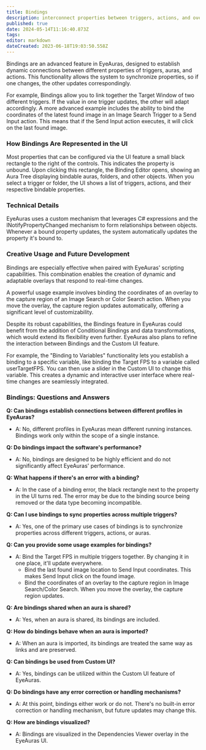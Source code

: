 ```yaml
---
title: Bindings
description: interconnect properties between triggers, actions, and overlays to allow for easier change of group properties and to open up new capabilities
published: true
date: 2024-05-14T11:16:40.873Z
tags: 
editor: markdown
dateCreated: 2023-06-18T19:03:50.558Z
---
```


Bindings are an advanced feature in EyeAuras, designed to establish dynamic connections between different properties of triggers, auras, and actions. This functionality allows the system to synchronize properties, so if one changes, the other updates correspondingly.

For example, Bindings allow you to link together the Target Window of two different triggers. If the value in one trigger updates, the other will adapt accordingly. A more advanced example includes the ability to bind the coordinates of the latest found image in an Image Search Trigger to a Send Input action. This means that if the Send Input action executes, it will click on the last found image.

### **How Bindings Are Represented in the UI**

Most properties that can be configured via the UI feature a small black rectangle to the right of the controls. This indicates the property is unbound. Upon clicking this rectangle, the Binding Editor opens, showing an Aura Tree displaying bindable auras, folders, and other objects. When you select a trigger or folder, the UI shows a list of triggers, actions, and their respective bindable properties.

### **Technical Details**

EyeAuras uses a custom mechanism that leverages C# expressions and the INotifyPropertyChanged mechanism to form relationships between objects. Whenever a bound property updates, the system automatically updates the property it's bound to.

### **Creative Usage and Future Development**

Bindings are especially effective when paired with EyeAuras' scripting capabilities. This combination enables the creation of dynamic and adaptable overlays that respond to real-time changes.

A powerful usage example involves binding the coordinates of an overlay to the capture region of an Image Search or Color Search action. When you move the overlay, the capture region updates automatically, offering a significant level of customizability.

Despite its robust capabilities, the Bindings feature in EyeAuras could benefit from the addition of Conditional Bindings and data transformations, which would extend its flexibility even further. EyeAuras also plans to refine the interaction between Bindings and the Custom UI feature.

For example, the "Binding to Variables" functionality lets you establish a binding to a specific variable, like binding the Target FPS to a variable called userTargetFPS. You can then use a slider in the Custom UI to change this variable. This creates a dynamic and interactive user interface where real-time changes are seamlessly integrated.

### **Bindings: Questions and Answers**

**Q: Can bindings establish connections between different profiles in EyeAuras?**

-   A: No, different profiles in EyeAuras mean different running instances. Bindings work only within the scope of a single instance.

**Q: Do bindings impact the software's performance?**

-   A: No, bindings are designed to be highly efficient and do not significantly affect EyeAuras' performance.

**Q: What happens if there's an error with a binding?**

-   A: In the case of a binding error, the black rectangle next to the property in the UI turns red. The error may be due to the binding source being removed or the data type becoming incompatible.

**Q: Can I use bindings to sync properties across multiple triggers?**

-   A: Yes, one of the primary use cases of bindings is to synchronize properties across different triggers, actions, or auras.

**Q: Can you provide some usage examples for bindings?**

-   A: Bind the Target FPS in multiple triggers together. By changing it in one place, it'll update everywhere.
    -   Bind the last found image location to Send Input coordinates. This makes Send Input click on the found image.
    -   Bind the coordinates of an overlay to the capture region in Image Search/Color Search. When you move the overlay, the capture region updates.

**Q: Are bindings shared when an aura is shared?**

-   A: Yes, when an aura is shared, its bindings are included.

**Q: How do bindings behave when an aura is imported?**

-   A: When an aura is imported, its bindings are treated the same way as links and are preserved.

**Q: Can bindings be used from Custom UI?**

-   A: Yes, bindings can be utilized within the Custom UI feature of EyeAuras.

**Q: Do bindings have any error correction or handling mechanisms?**

-   A: At this point, bindings either work or do not. There's no built-in error correction or handling mechanism, but future updates may change this.

**Q: How are bindings visualized?**

-   A: Bindings are visualized in the Dependencies Viewer overlay in the EyeAuras UI.